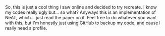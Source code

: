 So, this is just a cool thing I saw online and decided to try recreate.
I know my codes really ugly but... so what? Anyways this is an implementation
of NeAT, which... just read the paper on it. Feel free to do whatever you want
with this, but I'm honestly just using GitHub to backup my code, and cause
I really need a profile. 